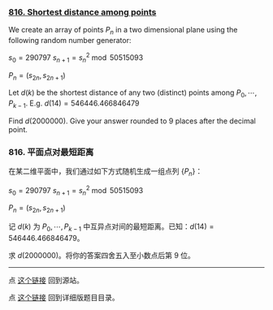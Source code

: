 ### [816. Shortest distance among points](https://projecteuler.net/problem=816)

We create an array of points $P_n$ in a two dimensional plane using the following random number generator:

$s_0=290797$
$s_{n+1}={s_n}^2 \bmod 50515093$

$P_n=(s_{2n},s_{2n+1})$

Let $d(k)$  be the shortest distance of any two (distinct) points among $P_0, \cdots, P_{k - 1}$.
E.g. $d(14)=546446.466846479$

Find $d(2000000)$. Give your answer rounded to 9 places after the decimal point.

### 816. 平面点对最短距离

在某二维平面中，我们通过如下方式随机生成一组点列 $\{P_n\}$：

$s_0=290797$
$s_{n+1}={s_n}^2 \bmod 50515093$

$P_n=(s_{2n},s_{2n+1})$

记 $d(k)$ 为 $P_0, \cdots, P_{k - 1}$ 中互异点对间的最短距离。已知：$d(14)=546446.466846479$。

求 $d(2000000)$。将你的答案四舍五入至小数点后第 9 位。

---

点 [这个链接](https://fsy-juruo.github.io/pe-chinese-translation/) 回到源站。

点 [这个链接](https://fsy-juruo.github.io/pe-chinese-translation/detailed_content_archives.html) 回到详细版题目目录。